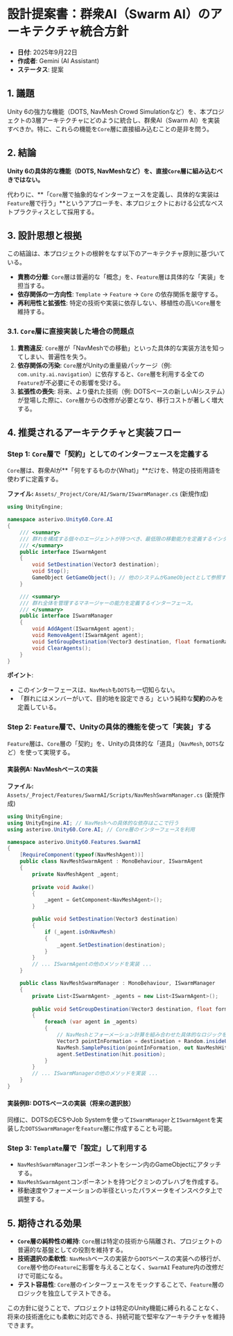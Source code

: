 # 設計提案書：群衆AI（Swarm AI）のアーキテクチャ統合方針

- **日付**: 2025年9月22日
- **作成者**: Gemini (AI Assistant)
- **ステータス**: 提案

## 1. 議題

Unity 6の強力な機能（DOTS, NavMesh Crowd Simulationなど）を、本プロジェクトの3層アーキテクチャにどのように統合し、群衆AI（Swarm AI）を実装すべきか。特に、これらの機能を`Core`層に直接組み込むことの是非を問う。

## 2. 結論

**Unity 6の具体的な機能（DOTS, NavMeshなど）を、直接`Core`層に組み込むべきではない。**

代わりに、**「`Core`層で抽象的なインターフェースを定義し、具体的な実装は`Feature`層で行う」**というアプローチを、本プロジェクトにおける公式なベストプラクティスとして採用する。

## 3. 設計思想と根拠

この結論は、本プロジェクトの根幹をなす以下のアーキテクチャ原則に基づいている。

-   **責務の分離**: `Core`層は普遍的な「概念」を、`Feature`層は具体的な「実装」を担当する。
-   **依存関係の一方向性**: `Template` → `Feature` → `Core` の依存関係を厳守する。
-   **再利用性と拡張性**: 特定の技術や実装に依存しない、移植性の高い`Core`層を維持する。

### 3.1. `Core`層に直接実装した場合の問題点

1.  **責務違反**: `Core`層が「NavMeshでの移動」といった具体的な実装方法を知ってしまい、普遍性を失う。
2.  **依存関係の汚染**: `Core`層がUnityの重量級パッケージ（例: `com.unity.ai.navigation`）に依存すると、`Core`層を利用する全ての`Feature`が不必要にその影響を受ける。
3.  **拡張性の喪失**: 将来、より優れた技術（例: DOTSベースの新しいAIシステム）が登場した際に、`Core`層からの改修が必要となり、移行コストが著しく増大する。

## 4. 推奨されるアーキテクチャと実装フロー

### Step 1: `Core`層で「契約」としてのインターフェースを定義する

`Core`層は、群衆AIが**「何をするものか(What)」**だけを、特定の技術用語を使わずに定義する。

**ファイル:** `Assets/_Project/Core/AI/Swarm/ISwarmManager.cs` (新規作成)
```csharp
using UnityEngine;

namespace asterivo.Unity60.Core.AI
{
    /// <summary>
    /// 群れを構成する個々のエージェントが持つべき、最低限の移動能力を定義するインターフェース。
    /// </summary>
    public interface ISwarmAgent
    {
        void SetDestination(Vector3 destination);
        void Stop();
        GameObject GetGameObject(); // 他のシステムがGameObjectとして参照する必要がある場合
    }

    /// <summary>
    /// 群れ全体を管理するマネージャーの能力を定義するインターフェース。
    /// </summary>
    public interface ISwarmManager
    {
        void AddAgent(ISwarmAgent agent);
        void RemoveAgent(ISwarmAgent agent);
        void SetGroupDestination(Vector3 destination, float formationRadius);
        void ClearAgents();
    }
}
```
**ポイント**:
- このインターフェースは、`NavMesh`も`DOTS`も一切知らない。
- 「群れにはメンバーがいて、目的地を設定できる」という純粋な**契約**のみを定義している。

### Step 2: `Feature`層で、Unityの具体的機能を使って「実装」する

`Feature`層は、`Core`層の「契約」を、Unityの具体的な「道具」（`NavMesh`, `DOTS`など）を使って実現する。

#### 実装例A: NavMeshベースの実装

**ファイル:** `Assets/_Project/Features/SwarmAI/Scripts/NavMeshSwarmManager.cs` (新規作成)
```csharp
using UnityEngine;
using UnityEngine.AI; // NavMeshへの具体的な依存はここで行う
using asterivo.Unity60.Core.AI; // Core層のインターフェースを利用

namespace asterivo.Unity60.Features.SwarmAI
{
    [RequireComponent(typeof(NavMeshAgent))]
    public class NavMeshSwarmAgent : MonoBehaviour, ISwarmAgent
    {
        private NavMeshAgent _agent;
        
        private void Awake()
        {
            _agent = GetComponent<NavMeshAgent>();
        }

        public void SetDestination(Vector3 destination)
        {
            if (_agent.isOnNavMesh)
            {
                _agent.SetDestination(destination);
            }
        }
        // ... ISwarmAgentの他のメソッドを実装 ...
    }

    public class NavMeshSwarmManager : MonoBehaviour, ISwarmManager
    {
        private List<ISwarmAgent> _agents = new List<ISwarmAgent>();
        
        public void SetGroupDestination(Vector3 destination, float formationRadius)
        {
            foreach (var agent in _agents)
            {
                // NavMeshとフォーメーション計算を組み合わせた具体的なロジックをここに実装
                Vector3 pointInFormation = destination + Random.insideUnitSphere * formationRadius;
                NavMesh.SamplePosition(pointInFormation, out NavMeshHit hit, formationRadius, 1);
                agent.SetDestination(hit.position);
            }
        }
        // ... ISwarmManagerの他のメソッドを実装 ...
    }
}
```

#### 実装例B: DOTSベースの実装（将来の選択肢）

同様に、DOTSのECSやJob Systemを使って`ISwarmManager`と`ISwarmAgent`を実装した`DOTSSwarmManager`を`Feature`層に作成することも可能。

### Step 3: `Template`層で「設定」して利用する

-   `NavMeshSwarmManager`コンポーネントをシーン内のGameObjectにアタッチする。
-   `NavMeshSwarmAgent`コンポーネントを持つピクミンのプレハブを作成する。
-   移動速度やフォーメーションの半径といったパラメータをインスペクタ上で調整する。

## 5. 期待される効果

-   **`Core`層の純粋性の維持**: `Core`層は特定の技術から隔離され、プロジェクトの普遍的な基盤としての役割を維持する。
-   **技術選択の柔軟性**: `NavMesh`ベースの実装から`DOTS`ベースの実装への移行が、`Core`層や他の`Feature`に影響を与えることなく、`SwarmAI` Feature内の改修だけで可能になる。
-   **テスト容易性**: `Core`層のインターフェースをモックすることで、`Feature`層のロジックを独立してテストできる。

この方針に従うことで、プロジェクトは特定のUnity機能に縛られることなく、将来の技術進化にも柔軟に対応できる、持続可能で堅牢なアーキテクチャを維持できます。

